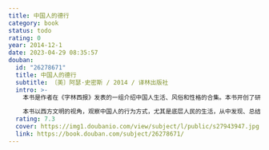 ```yaml
---
title: 中国人的德行
category: book
status: todo
rating: 0
year: 2014-12-1
date: 2023-04-29 08:35:57
douban:
  id: "26278671"
  title: 中国人的德行
  subtitle: 〔美〕阿瑟·史密斯 / 2014 / 译林出版社
  intro: >-
    本书是作者在《字林西报》发表的一组介绍中国人生活、风俗和性格的合集。本书开创了研究中国国民性的先河，将那个时代的中国观作了鞭辟入里的剖析，是这方面第一本带有社会学性质的著述，对后世学人影响颇深，具有深刻的历史意义及社会地位。

    本书以西方文明的视角，观察中国人的行为方式，尤其是底层人民的生活，从中发现、总结出中国人的性格，以及中国文化的特质。内容具体、细致、生动，分析透彻，一针见血。
  rating: 7.3
  cover: https://img1.doubanio.com/view/subject/l/public/s27943947.jpg
  link: https://book.douban.com/subject/26278671/
---
```



